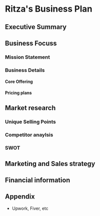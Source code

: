 # Ritza's Business Plan

## Executive Summary

## Business Focuss

### Mission Statement

### Business Details

#### Core Offering

#### Pricing plans

## Market research

### Unique Selling Points

### Competitor anaylsis

### SWOT

## Marketing and Sales strategy

## Financial information

## Appendix




* Upwork, Fiver, etc

